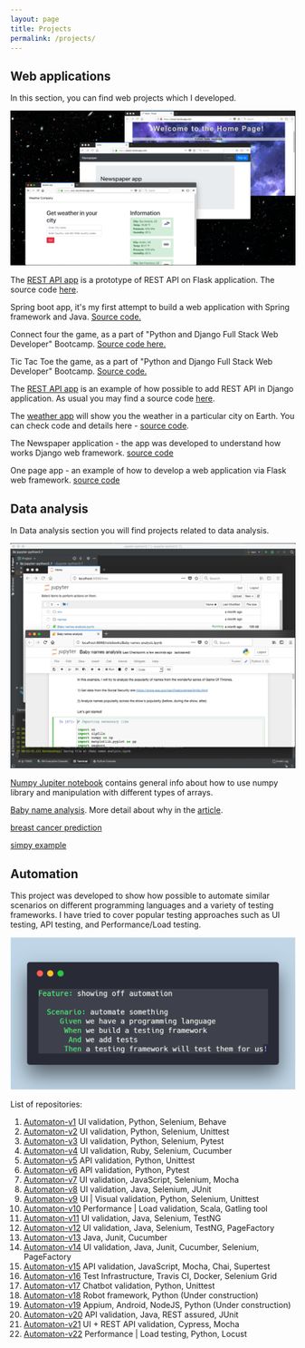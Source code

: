 ```yaml
---
layout: page
title: Projects
permalink: /projects/
---
```


Web applications
----------------
In this section, you can find web projects which I developed. <br>

![web applications](/assets/web_apps.png "Web applications") <br>

The [REST API app](https://api-flask-baur.herokuapp.com/ "REST API application") is a prototype of REST API on Flask application. The source code [here](https://github.com/BurhanH/api-app-3). <br>

Spring boot app, it's my first attempt to build a web application with Spring framework and Java. [Source code.](https://github.com/BurhanH/springframework-java-sample) <br>

Connect four the game, as a part of "Python and Django Full Stack Web Developer" Bootcamp. [Source code here.](https://github.com/BurhanH/connect-four) <br>

Tic Tac Toe the game, as a part of "Python and Django Full Stack Web Developer" Bootcamp. [Source code.](https://github.com/BurhanH/tic-tac-toe) <br>

The [REST API app](https://django-api-test.herokuapp.com/api/v1/apiapp/ "REST API application") is an example of how possible to add REST API in Django application. As usual you may find a source code [here](https://github.com/BurhanH/api-app). <br>

The [weather app](https://aua-raiy.herokuapp.com/ "Weather application") will show you the weather in a particular city on Earth. You can check code and details here - [source code](https://github.com/BurhanH/weather-app). <br>

The Newspaper application - the app was developed to understand how works Django web framework. [source code](https://github.com/BurhanH/areket) <br>

One page app - an example of how to develop a web application via Flask web framework. [source code](https://github.com/BurhanH/torsyk) <br>

Data analysis
-------------
In Data analysis section you will find projects related to data analysis. <br>

![data analysis](/assets/data-analysis.png "Data Analysis") <br>

[Numpy Jupiter notebook](https://github.com/BurhanH/data-analysis/blob/master/numpy/numpy.ipynb) contains general info about how to use numpy library and manipulation with different types of arrays.

[Baby name analysis](https://github.com/BurhanH/data-analysis/blob/master/baby-names-analysis/Baby%20names%20analysis.ipynb). More detail about why in the [article](https://burhanh.github.io/2019/05/29/baby-names-analysis.html). <br>

[breast cancer prediction](https://github.com/BurhanH/data-analysis/blob/master/scikit-learn/neural_net.ipynb) <br>

[simpy example](https://github.com/BurhanH/data-analysis/blob/master/simpy/simpy_example.ipynb) <br>

Automation
----------
This project was developed to show how possible to automate similar scenarios on different programming languages and a variety of testing frameworks.
I have tried to cover popular testing approaches such as UI testing, API testing, and Performance/Load testing.

![alt text](/assets/automaton.png "Automaton") <br>

List of repositories: <br>

1) [Automaton-v1](https://github.com/BurhanH/automaton-v1 "Automaton-v1 project") UI validation, Python, Selenium, Behave <br>
2) [Automaton-v2](https://github.com/BurhanH/automaton-v2 "Automaton-v2 project") UI validation, Python, Selenium, Unittest <br>
3) [Automaton-v3](https://github.com/BurhanH/automaton-v3 "Automaton-v3 project") UI validation, Python, Selenium, Pytest <br>
4) [Automaton-v4](https://github.com/BurhanH/automaton-v4 "Automaton-v4 project") UI validation, Ruby, Selenium, Cucumber <br>
5) [Automaton-v5](https://github.com/BurhanH/automaton-v5 "Automaton-v5 project") API validation, Python, Unittest <br>
6) [Automaton-v6](https://github.com/BurhanH/automaton-v6 "Automaton-v6 project") API validation, Python, Pytest <br>
7) [Automaton-v7](https://github.com/BurhanH/automaton-v7 "Automaton-v7 project") UI validation, JavaScript, Selenium, Mocha <br>
8) [Automaton-v8](https://github.com/BurhanH/automaton-v8 "Automaton-v8 project") UI validation, Java, Selenium, JUnit <br>
9) [Automaton-v9](https://github.com/BurhanH/automaton-v9 "Automaton-v9 project") UI | Visual validation, Python, Selenium, Unittest <br>
10) [Automaton-v10](https://github.com/BurhanH/automaton-v10 "Automaton-v10 project") Performance | Load validation, Scala, Gatling tool <br>
11) [Automaton-v11](https://github.com/BurhanH/automaton-v11 "Automaton-v11 project") UI validation, Java, Selenium, TestNG <br>
12) [Automaton-v12](https://github.com/BurhanH/automaton-v12 "Automaton-v12 project") UI validation, Java, Selenium, TestNG, PageFactory <br>
13) [Automaton-v13](https://github.com/BurhanH/automaton-v13 "Automaton-v13 project") Java, Junit, Cucumber <br>
14) [Automaton-v14](https://github.com/BurhanH/automaton-v14 "Automaton-v14 project") UI validation, Java, Junit, Cucumber, Selenium, PageFactory <br>
15) [Automaton-v15](https://github.com/BurhanH/automaton-v15 "Automaton-v15 project") API validation, JavaScript, Mocha, Chai, Supertest <br>
16) [Automaton-v16](https://github.com/BurhanH/automaton-v16 "Automaton-v16 project") Test Infrastructure, Travis CI, Docker, Selenium Grid <br>
17) [Automaton-v17](https://github.com/BurhanH/automaton-v17 "Automaton-v17 project") Chatbot validation, Python, Unittest <br>
18) [Automaton-v18](https://github.com/BurhanH/automaton-v18 "Automaton-v18 project") Robot framework, Python (Under construction) <br>
19) [Automaton-v19](https://github.com/BurhanH/automaton-v19 "Automaton-v19 project") Appium, Android, NodeJS, Python (Under construction) <br>
20) [Automaton-v20](https://github.com/BurhanH/Automaton-v20 "Automaton-v20 project") API validation, Java, REST assured, JUnit <br>
21) [Automaton-v21](https://github.com/BurhanH/Automaton-v21 "Automaton-v21 project") UI + REST API validation, Cypress, Mocha <br>
22) [Automaton-v22](https://github.com/BurhanH/Automaton-v22 "Automaton-v22 project") Performance | Load testing, Python, Locust <br>
